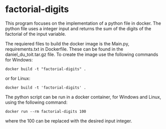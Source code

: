 # factorial-digits
This program focuses on the implementation of a python file in docker. The python file uses a integer input and returns the sum of the digits of the factorial of the input variable.

The requiered files to build the docker image is the Main.py, requirements.txt in Dockerfile. These can be found in the daniel_du_toit.tar.gz file. To create the image use the following commands for Windows:
```
docker build -t "factorial-digits" .
```
or for Linux:
```
docker build -t 'factorial-digits' .
```

The python script can be run in a docker container, for Windows and Linux, using the following command:
```
docker run --rm factorial-digits 100
```
where the 100 can be replaced with the desired input integer.

